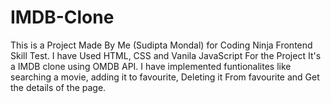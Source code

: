 # IMDB-Clone
This is a Project Made By Me (Sudipta Mondal) for Coding Ninja Frontend Skill Test. I have Used HTML, CSS and Vanila JavaScript For the Project It's a IMDB clone using OMDB API. I have implemented funtionalites like searching a movie, adding it to favourite, Deleting it From favourite and Get the details of the page.
